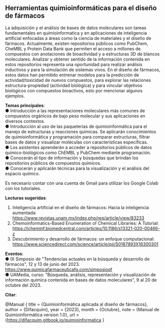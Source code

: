## Herramientas quimioinformáticas para el diseño de fármacos
La adquisición y el análisis de bases de datos moleculares son tareas fundamentales en quimioinformatica y en aplicaciones de inteligencia artificial enfocadas a áreas como la ciencia de materiales y el diseño de fármacos. Actualmente, existen repositorios públicos como PubChem, CheMBL y Protein Data Bank que permiten el acceso a millones de compuestos con anotaciones de bioactividad y a estructuras 3D de blancos moleculares. Analizar y obtener sentido de la información contenida en estos repositorios representa una oportunidad para realizar análisis inductivos y para la simulación de sistemas vivos.  En el diseño de fármacos, estos datos han permitido entrenar modelos para la predicción de actividad/toxicidad de nuevos compuestos, para explorar las relaciones estructura-propiedad (actividad biológica) y para vincular objetivos biológicos con compuestos bioactivos, esto por mencionar algunos ejemplos. <br>

**Temas principales**: <br>
●	Introducción a las representaciones moleculares más comunes de compuestos orgánicos de bajo peso molecular y sus aplicaciones en diversos contextos. <br>
●	Introducción al uso de las paqueterias de quimioinformática para el manejo de estructuras y reacciones químicas. Se aplicarán conocimientos de quimioinformática y programación para comparar estructuras, filtrar bases de datos y visualizar moléculas con características específicas. <br>
●	Los asistentes aprenderán a acceder a repositorios públicos de datos quimico-biológicos como ChEMBL y PubChem mediante programación. <br>
●	Conocerán el tipo de información y búsquedas que brindan los repositorios públicos de compuestos químicos. <br>
●	Conocerán y aplicarán técnicas para la visualización y el análisis del espacio químico. <br>

Es necesario contar con una cuenta de Gmail para utilizar los Google Colab con los tutoriales.

**Lecturas sugeridas**: <br>
 1. Inteligencia artificial en el diseño de fármacos: Hacia la inteligencia aumentada: https://www.revistas.unam.mx/index.php/req/article/view/83233
 2. Chemoinformatics-Based Enumeration of Chemical Libraries: A Tutorial: https://jcheminf.biomedcentral.com/articles/10.1186/s13321-020-00466-z
 3. Descubrimiento y desarrollo de fármacos: un enfoque computacional: https://www.sciencedirect.com/science/article/pii/S0187893X16300301

**Eventos**: <br>
● IX Simposio de "Tendencias actuales en la búsqueda y desarrollo de fármacos", 12 y 13 de junio del 2023. 
https://www.quimicafarmaceuticafq.com/simposioqf <br>
● UAMedia, curso: "Búsqueda, análisis, representación y visualización de información química contenida en bases de datos moleculares", 9 al 20 de octubre del 2023.

**Citar**: <br>

@Manual { 
    title = {Quimioinformática aplicada al diseño de fármacos}, 
    author = {Difacquim}, 
    year = {2023}, 
    month = {Octubre}, 
    note = {Manual de Quimioinformática version 1.0}, 
    url = {https://difacquim.gitbook.io/quimioinformatica
    }
